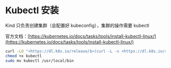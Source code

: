 # Kubectl 安装

Kind 只负责创建集群（会配置好 kubeconfig），集群的操作需要 kubectl

官方文档：[https://kubernetes.io/docs/tasks/tools/install-kubectl-linux/](https://kubernetes.io/docs/tasks/tools/install-kubectl-linux/)

```bash
curl -LO "<https://dl.k8s.io/release/$>(curl -L -s <https://dl.k8s.io/release/stable.txt>)/bin/linux/amd64/kubectl"
chmod +x kubectl
sudo mv kubectl /usr/local/bin
```

